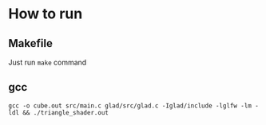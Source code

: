 # How to run

## Makefile

Just run `make` command

## gcc

`gcc -o cube.out src/main.c glad/src/glad.c -Iglad/include -lglfw -lm -ldl && ./triangle_shader.out`
